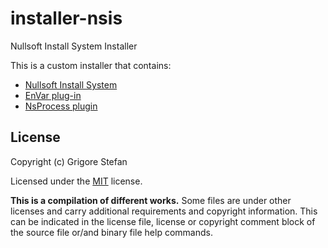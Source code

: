 # installer-nsis
Nullsoft Install System Installer

This is a custom installer that contains:
* [Nullsoft Install System](https://sourceforge.net/projects/nsis/)
* [EnVar plug-in](https://nsis.sourceforge.io/EnVar_plug-in)
* [NsProcess plugin](https://nsis.sourceforge.io/NsProcess_plugin)

## License

Copyright (c) Grigore Stefan

Licensed under the [MIT](LICENSE) license.

**This is a compilation of different works.**
Some files are under other licenses and carry additional requirements and copyright information.
This can be indicated in the license file, license or copyright comment block of the source file or/and binary file help commands.

